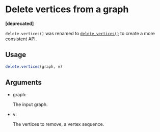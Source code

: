 # Delete vertices from a graph

**\[deprecated\]**

`delete.vertices()` was renamed to
[`delete_vertices()`](https://r.igraph.org/reference/delete_vertices.md)
to create a more consistent API.

## Usage

``` r
delete.vertices(graph, v)
```

## Arguments

- graph:

  The input graph.

- v:

  The vertices to remove, a vertex sequence.
